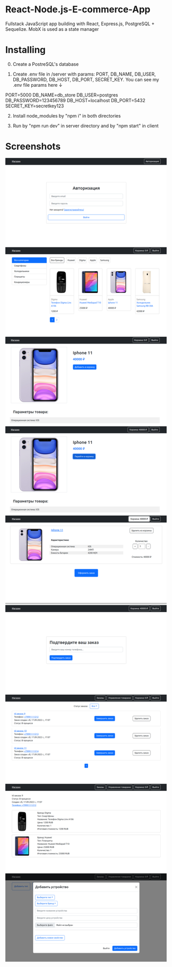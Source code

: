 # React-Node.js-E-commerce-App
Fullstack JavaScript app building with React, Express.js, PostgreSQL + Sequelize. MobX is used as a state manager

# Installing
0) Create a PostreSQL's database

1) Create .env file in /server with params: PORT, DB_NAME, DB_USER, DB_PASSWORD, DB_HOST, DB_PORT, SECRET_KEY.
You can see my .env file params here ↓

PORT=5000
DB_NAME=db_store
DB_USER=postgres
DB_PASSWORD=123456789
DB_HOST=localhost
DB_PORT=5432
SECRET_KEY=secretkey123

2) Install node_modules by "npm i" in both directories

3) Run by "npm run dev" in server directory and by "npm start" in client

# Screenshots
![screenshots/1](https://github.com/peredelsky/React-Node.js-E-commerce-App/blob/main/screenshots/1.png?raw=true)
![screenshots/2](https://github.com/peredelsky/React-Node.js-E-commerce-App/blob/main/screenshots/2.png?raw=true)
![screenshots/3](https://github.com/peredelsky/React-Node.js-E-commerce-App/blob/main/screenshots/3.png?raw=true)
![screenshots/4](https://github.com/peredelsky/React-Node.js-E-commerce-App/blob/main/screenshots/4.png?raw=true)
![screenshots/5](https://github.com/peredelsky/React-Node.js-E-commerce-App/blob/main/screenshots/5.png?raw=true)
![screenshots/6](https://github.com/peredelsky/React-Node.js-E-commerce-App/blob/main/screenshots/6.png?raw=true)
![screenshots/7](https://github.com/peredelsky/React-Node.js-E-commerce-App/blob/main/screenshots/7.png?raw=true)
![screenshots/8](https://github.com/peredelsky/React-Node.js-E-commerce-App/blob/main/screenshots/8.png?raw=true)
![screenshots/9](https://github.com/peredelsky/React-Node.js-E-commerce-App/blob/main/screenshots/9.png?raw=true)
